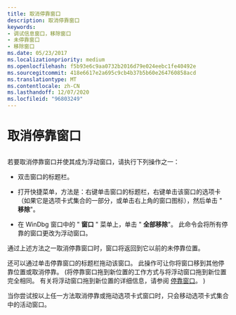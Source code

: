 ```yaml
---
title: 取消停靠窗口
description: 取消停靠窗口
keywords:
- 调试信息窗口，移除窗口
- 未停靠窗口
- 移除窗口
ms.date: 05/23/2017
ms.localizationpriority: medium
ms.openlocfilehash: f5b93e6c9aa0732b2016d79e024eebc1fe40492e
ms.sourcegitcommit: 418e6617e2a695c9cb4b37b5b60e264760858acd
ms.translationtype: MT
ms.contentlocale: zh-CN
ms.lasthandoff: 12/07/2020
ms.locfileid: "96803249"
---
```

# <a name="undocking-a-window"></a>取消停靠窗口


## <span id="ddk_undocking_a_window_dbg"></span><span id="DDK_UNDOCKING_A_WINDOW_DBG"></span>


若要取消停靠窗口并使其成为浮动窗口，请执行下列操作之一：

-   双击窗口的标题栏。

-   打开快捷菜单，方法是：右键单击窗口的标题栏，右键单击该窗口的选项卡（如果它是选项卡式集合的一部分，或单击右上角的窗口图标），然后单击 " **移除**"。

-   在 WinDbg 窗口中的 " **窗口** " 菜单上，单击 " **全部移除**"。 此命令会将所有停靠的窗口更改为浮动窗口。

通过上述方法之一取消停靠窗口时，窗口将返回到它以前的未停靠位置。

还可以通过单击停靠窗口的标题栏拖动该窗口。 此操作可让你将窗口移到其他停靠位置或取消停靠。  (将停靠窗口拖到新位置的工作方式与将浮动窗口拖到新位置完全相同。 有关将浮动窗口拖到新位置的详细信息，请参阅 [停靠窗口](docking-a-window.md)。 ) 

当你尝试按以上任一方法取消停靠或拖动选项卡式窗口时，只会移动选项卡式集合中的活动窗口。

 

 





